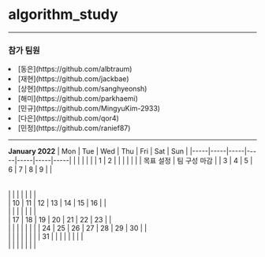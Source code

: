 # algorithm_study
---
<h3>참가 팀원</h3>
<li> [동은](https://github.com/albtraum)
<li> [재현](https://github.com/jackbae)
<li> [상현](https://github.com/sanghyeonsh)
<li> [해미](https://github.com/parkhaemi)
<li> [민규](https://github.com/MingyuKim-2933)
<li> [다은](https://github.com/qor4)
<li> [민정](https://github.com/ranief87)

---
  
**January 2022**
| Mon | Tue | Wed | Thu | Fri | Sat | Sun |
|-----|-----|-----|-----|-----|-----|-----|
|     |     |     |     |     |   1 |   2 |
|     |     |     |     |     |  목표 설정   |  팀 구성 마감  |
|   3 |   4 |   5 |   6 |   7 |   8 |   9 |
|  <br><br><br>   |     |     |     |     |     |     |  
|  10 |  11 |  12 |  13 |  14 |  15 |  16 |
|    <br> |     |     |     |     |     |     |  
|  17 |  18 |  19 |  20 |  21 |  22 |  23 |
|    <br> |     |     |     |     |     |     |
|  24 |  25 |  26 |  27 |  28 |  29 |  30 |
|    <br> |     |     |     |     |     |     |
|  31 |     |     |     |     |     |     |
|   <br>  |     |     |     |     |     |     |
